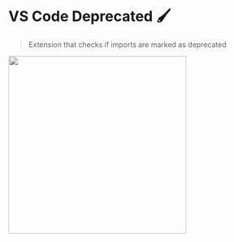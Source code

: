 # VS Code Deprecated 🖌

> Extension that checks if imports are marked as deprecated

<img src="https://www.publicdomainpictures.net/pictures/140000/velka/writing-hand-1443450634AKr.jpg" width="350" height="auto" />
